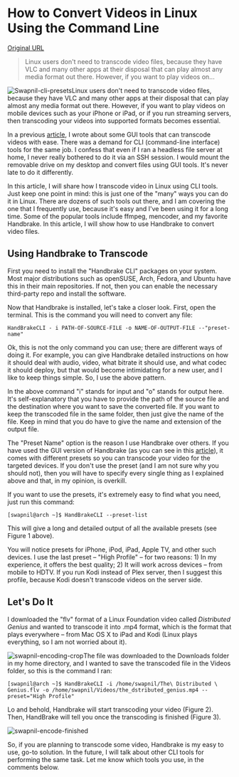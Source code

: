 # How to Convert Videos in Linux Using the Command Line

[Original URL](http://www.linux.com/learn/tutorials/857788-how-to-convert-videos-in-linux-using-the-command-line)

> Linux users don't need to transcode video files, because they have VLC and many other apps at their disposal that can play almost any media format out there. However, if you want to play videos on...

![Swapnil-cli-presets](http://www.linux.com/images/stories/66866/Swapnil-cli-presets.jpg "Figure 1: Handbrake presets.")Linux users don't need to transcode video files, because they have VLC and many other apps at their disposal that can play almost any media format out there. However, if you want to play videos on mobile devices such as your iPhone or iPad, or if you run streaming servers, then transcoding your videos into supported formats becomes essential.

In a previous [article](http://www.linux.com/learn/tutorials/852760-how-to-convert-multimedia-in-linux), I wrote about some GUI tools that can transcode videos with ease. There was a demand for CLI (command-line interface) tools for the same job. I confess that even if I ran a headless file server at home, I never really bothered to do it via an SSH session. I would mount the removable drive on my desktop and convert files using GUI tools. It's never late to do it differently.

In this article, I will share how I transcode video in Linux using CLI tools. Just keep one point in mind: this is just one of the "many" ways you can do it in Linux. There are dozens of such tools out there, and I am covering the one that I frequently use, because it's easy and I've been using it for a long time. Some of the popular tools include ffmpeg, mencoder, and my favorite Handbrake. In this article, I will show how to use Handbrake to convert video files.

## Using Handbrake to Transcode

First you need to install the "Handbrake CLI" packages on your system. Most major distributions such as openSUSE, Arch, Fedora, and Ubuntu have this in their main repositories. If not, then you can enable the necessary third-party repo and install the software.

Now that Handbrake is installed, let's take a closer look. First, open the terminal. This is the command you will need to convert any file:

```
HandBrakeCLI - i PATH-OF-SOURCE-FILE -o NAME-OF-OUTPUT-FILE --"preset-name"
```

Ok, this is not the only command you can use; there are different ways of doing it. For example, you can give Handbrake detailed instructions on how it should deal with audio, video, what bitrate it should use, and what codec it should deploy, but that would become intimidating for a new user, and I like to keep things simple. So, I use the above pattern.

In the above command "i" stands for input and "o" stands for output here. It's self-explanatory that you have to provide the path of the source file and the destination where you want to save the converted file. If you want to keep the transcoded file in the same folder, then just give the name of the file. Keep in mind that you do have to give the name and extension of the output file.

The "Preset Name" option is the reason I use Handbrake over others. If you have used the GUI version of Handbrake (as you can see in this [article](http://www.linux.com/learn/tutorials/852760-how-to-convert-multimedia-in-linux)), it comes with different presets so you can transcode your video for the targeted devices. If you don't use the preset (and I am not sure why you should not), then you will have to specify every single thing as I explained above and that, in my opinion, is overkill.

If you want to use the presets, it's extremely easy to find what you need, just run this command:

```
[swapnil@arch ~]$ HandBrakeCLI --preset-list
```

This will give a long and detailed output of all the available presets (see Figure 1 above).

You will notice presets for iPhone, iPod, iPad, Apple TV, and other such devices. I use the last preset – "High Profile" – for two reasons: 1) In my experience, it offers the best quality; 2) It will work across devices – from mobile to HDTV. If you run Kodi instead of Plex server, then I suggest this profile, because Kodi doesn't transcode videos on the server side.

## Let's Do It

I downloaded the "flv" format of a Linux Foundation video called _Distributed Genius_ and wanted to transcode it into .mp4 format, which is the format that plays everywhere – from Mac OS X to iPad and Kodi (Linux plays everything, so I am not worried about it).

![swapnil-encoding-crop](http://www.linux.com/images/stories/66866/swapnil-encoding-crop.jpg "Figure 2: Handbrake in action.")The file was downloaded to the Downloads folder in my home directory, and I wanted to save the transcoded file in the Videos folder, so this is the command I ran:

```
[swapnil@arch ~]$ HandBrakeCLI -i /home/swapnil/The\ Distributed \ Genius.flv -o /home/swapnil/Videos/the_dstributed_genius.mp4 --preset="High Profile"
```

Lo and behold, Handbrake will start transcoding your video (Figure 2). Then, HandBrake will tell you once the transcoding is finished (Figure 3).

![swapnil-encode-finished](http://www.linux.com/images/stories/66866/swapnil-encode-finished.jpg "Figure 3: Transcoding is complete.")

So, if you are planning to transcode some video, Handbrake is my easy to use, go-to solution. In the future, I will talk about other CLI tools for performing the same task. Let me know which tools you use, in the comments below.
